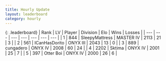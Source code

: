 ```yaml
---
title: Hourly Update
layout: leaderboard
category: hourly
---
```


{: .leaderboard}
| Rank | LV | Player | Division | Elo | Wins | Losses |
| --- | --- | --- | --- | --- | --- | --- |
| <span data-change="0">1</span> | 844 | <span title="ID: 153129">SleepyMattress</span> | MASTER IV | <span data-change="0">2113</span> | <span data-change="0">21</span> | <span data-change="0">3</span> |
| <span data-change="0">2</span> | 561 | <span title="ID: 415713">ICanHasDorito</span> | ONYX III | <span data-change="0">2043</span> | <span data-change="0">13</span> | <span data-change="0">0</span> |
| <span data-change="0">3</span> | 889 | <span title="ID: 54134">cungadero</span> | ONYX IV | <span data-change="-26">2008</span> | <span data-change="3">60</span> | <span data-change="4">24</span> |
| <span data-change="1">4</span> | 2202 | <span title="ID: 353063">Sktima</span> | ONYX IV | <span data-change="0">2001</span> | <span data-change="0">25</span> | <span data-change="0">7</span> |
| <span data-change="-1">5</span> | 397 | <span title="ID: 219732">Otter Boi</span> | ONYX IV | <span data-change="-9">2000</span> | <span data-change="0">26</span> | <span data-change="1">6</span> |
